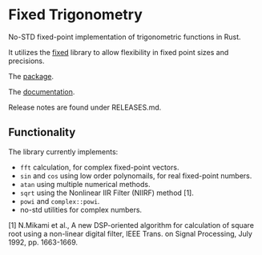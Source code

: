 # Fixed Trigonometry

No-STD fixed-point implementation of trigonometric functions in Rust.

It utilizes the [fixed](https://crates.io/crates/fixed) library to allow flexibility in fixed point sizes and precisions.

The [package](https://crates.io/crates/fixed_trigonometry).

The [documentation](https://docs.rs/fixed_trigonometry/).

Release notes are found under RELEASES.md.

## Functionality

The library currently implements:

- `fft` calculation, for complex fixed-point vectors.
- `sin` and `cos` using low order polynomails, for real fixed-point numbers.
- `atan` using multiple numerical methods.
- `sqrt` using the Nonlinear IIR Filter (NIIRF) method \[1\].
- `powi` and `complex::powi`.
- no-std utilities for complex numbers.

\[1\] N.Mikami et al., A new DSP-oriented algorithm for calculation of square root using a non-linear digital filter, IEEE Trans. on Signal Processing, July 1992, pp. 1663-1669.
